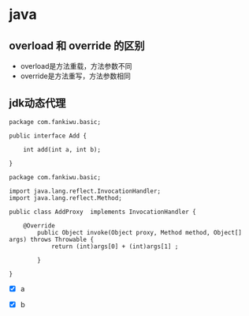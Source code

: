 # java
##  overload 和 override 的区别
- overload是方法重载，方法参数不同
- override是方法重写，方法参数相同
##  jdk动态代理

	package com.fankiwu.basic;
	
	public interface Add {
	
		int add(int a, int b);
	
	}
	
	package com.fankiwu.basic;
	
	import java.lang.reflect.InvocationHandler;
	import java.lang.reflect.Method;
	
	public class AddProxy  implements InvocationHandler {
	
		@Override
			public Object invoke(Object proxy, Method method, Object[] args) throws Throwable {
				return (int)args[0] + (int)args[1] ;
	
			}
	
	}


- [x] a
- [x] b

